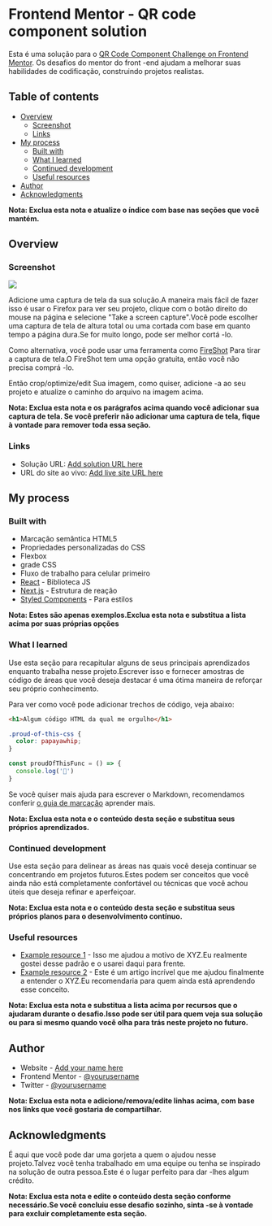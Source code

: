 # Frontend Mentor - QR code component solution

Esta é uma solução para o [QR Code Component Challenge on Frontend Mentor](https://www.frontendmentor.io/challenges/qr-code-component-iux_sIO_H). Os desafios do mentor do front -end ajudam a melhorar suas habilidades de codificação, construindo projetos realistas.

## Table of contents

- [Overview](#overview)
  - [Screenshot](#screenshot)
  - [Links](#links)
- [My process](#my-process)
  - [Built with](#built-with)
  - [What I learned](#what-i-learned)
  - [Continued development](#continued-development)
  - [Useful resources](#useful-resources)
- [Author](#author)
- [Acknowledgments](#acknowledgments)

**Nota: Exclua esta nota e atualize o índice com base nas seções que você mantém.**

## Overview

### Screenshot

![](./screenshot.jpg)

Adicione uma captura de tela da sua solução.A maneira mais fácil de fazer isso é usar o Firefox para ver seu projeto, clique com o botão direito do mouse na página e selecione "Take a screen capture".Você pode escolher uma captura de tela de altura total ou uma cortada com base em quanto tempo a página dura.Se for muito longo, pode ser melhor cortá -lo.

Como alternativa, você pode usar uma ferramenta como [FireShot](https://getfireshot.com/) Para tirar a captura de tela.O FireShot tem uma opção gratuita, então você não precisa comprá -lo.

Então crop/optimize/edit Sua imagem, como quiser, adicione -a ao seu projeto e atualize o caminho do arquivo na imagem acima.

**Nota: Exclua esta nota e os parágrafos acima quando você adicionar sua captura de tela. Se você preferir não adicionar uma captura de tela, fique à vontade para remover toda essa seção.**

### Links

- Solução URL: [Add solution URL here](https://your-solution-url.com)
- URL do site ao vivo: [Add live site URL here](https://your-live-site-url.com)

## My process

### Built with

- Marcação semântica HTML5
- Propriedades personalizadas do CSS
- Flexbox
- grade CSS
- Fluxo de trabalho para celular primeiro
- [React](https://reactjs.org/) - Biblioteca JS
- [Next.js](https://nextjs.org/) - Estrutura de reação
- [Styled Components](https://styled-components.com/) - Para estilos

**Nota: Estes são apenas exemplos.Exclua esta nota e substitua a lista acima por suas próprias opções**

### What I learned

Use esta seção para recapitular alguns de seus principais aprendizados enquanto trabalha nesse projeto.Escrever isso e fornecer amostras de código de áreas que você deseja destacar é uma ótima maneira de reforçar seu próprio conhecimento.

Para ver como você pode adicionar trechos de código, veja abaixo:

```html
<h1>Algum código HTML da qual me orgulho</h1>
```
```css
.proud-of-this-css {
  color: papayawhip;
}
```
```js
const proudOfThisFunc = () => {
  console.log('🎉')
}
```

Se você quiser mais ajuda para escrever o Markdown, recomendamos conferir [o guia de marcação](https://www.markdownguide.org/) aprender mais.

**Nota: Exclua esta nota e o conteúdo desta seção e substitua seus próprios aprendizados.**

### Continued development

Use esta seção para delinear as áreas nas quais você deseja continuar se concentrando em projetos futuros.Estes podem ser conceitos que você ainda não está completamente confortável ou técnicas que você achou úteis que deseja refinar e aperfeiçoar.

**Nota: Exclua esta nota e o conteúdo desta seção e substitua seus próprios planos para o desenvolvimento contínuo.**

### Useful resources

- [Example resource 1](https://www.example.com) - Isso me ajudou a motivo de XYZ.Eu realmente gostei desse padrão e o usarei daqui para frente.
- [Example resource 2](https://www.example.com) - Este é um artigo incrível que me ajudou finalmente a entender o XYZ.Eu recomendaria para quem ainda está aprendendo esse conceito.

**Nota: Exclua esta nota e substitua a lista acima por recursos que o ajudaram durante o desafio.Isso pode ser útil para quem veja sua solução ou para si mesmo quando você olha para trás neste projeto no futuro.**

## Author

- Website - [Add your name here](https://www.your-site.com)
- Frontend Mentor - [@yourusername](https://www.frontendmentor.io/profile/yourusername)
- Twitter - [@yourusername](https://www.twitter.com/yourusername)

**Nota: Exclua esta nota e adicione/remova/edite linhas acima, com base nos links que você gostaria de compartilhar.**

## Acknowledgments

É aqui que você pode dar uma gorjeta a quem o ajudou nesse projeto.Talvez você tenha trabalhado em uma equipe ou tenha se inspirado na solução de outra pessoa.Este é o lugar perfeito para dar -lhes algum crédito.

**Nota: Exclua esta nota e edite o conteúdo desta seção conforme necessário.Se você concluiu esse desafio sozinho, sinta -se à vontade para excluir completamente esta seção.**
